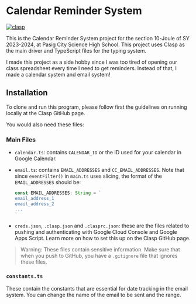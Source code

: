 # Calendar Reminder System

[![clasp](https://img.shields.io/badge/built%20with-clasp-4285f4.svg)](https://github.com/google/clasp)

This is the Calendar Reminder System project for the section 10-Joule of SY 2023-2024, at Pasig City Science High School. This project uses Clasp as the main driver and TypeScript files for the typing system.

I made this project as a side hobby since I was too tired of opening our class spreadsheet every time I need to get reminders. Instead of that, I made a calendar system and email system!

## Installation

To clone and run this program, please follow first the guidelines on running locally at the Clasp GitHub page.

You would also need these files:

### Main Files

* `calendar.ts`: contains `CALENDAR_ID` or the ID used for your calendar in Google Calendar.

* `email.ts`: contains `EMAIL_ADDRESSES` and `CC_EMAIL_ADDRESSES`. Note that since `eventFilter()` in `main.ts` uses slicing, the format of the `EMAIL_ADDRESSES` should be:

    ```ts
    const EMAIL_ADDRESSES: String = `
    email_address_1
    email_address_2
    ...
    `
    ```

* `creds.json`, `.clasp.json` and `.clasprc.json`: these are the files related to pushing and authenticating with Google Cloud Console and Google Apps Script. Learn more on how to set this up on the Clasp GitHub page.

> Warning: These files contain sensitive information. Make sure that when you push to GitHub, you have a `.gitignore` file that ignores these files.

### `constants.ts`

These contain the constants that are essential for date tracking in the email system. You can change the name of the email to be sent and the range.
